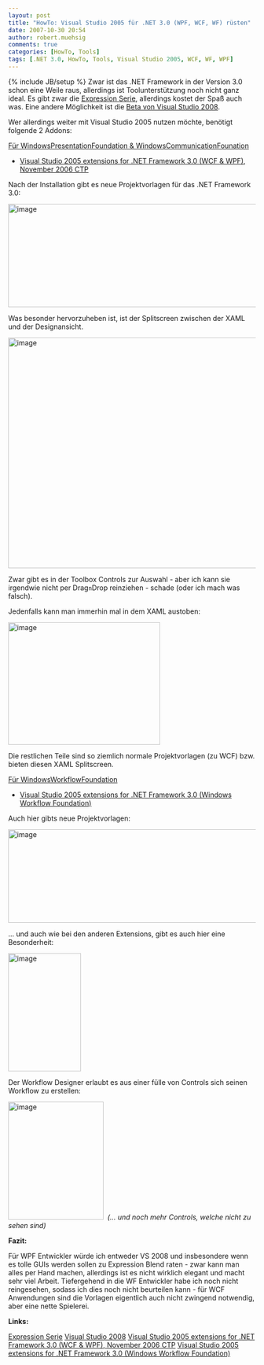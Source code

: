 ```yaml
---
layout: post
title: "HowTo: Visual Studio 2005 für .NET 3.0 (WPF, WCF, WF) rüsten"
date: 2007-10-30 20:54
author: robert.muehsig
comments: true
categories: [HowTo, Tools]
tags: [.NET 3.0, HowTo, Tools, Visual Studio 2005, WCF, WF, WPF]
---
```

{% include JB/setup %}
Zwar ist das .NET Framework in der Version 3.0 schon eine Weile raus, allerdings ist Toolunterstützung noch nicht ganz ideal.
Es gibt zwar die <a href="http://www.microsoft.com/germany/expression/default.aspx">Expression Serie</a>, allerdings kostet der Spaß auch was. Eine andere Möglichkeit ist die <a href="http://msdn2.microsoft.com/en-us/vstudio/aa700831.aspx">Beta von Visual Studio 2008</a>.

Wer allerdings weiter mit Visual Studio 2005 nutzen möchte, benötigt folgende 2 Addons:

<u>Für WindowsPresentationFoundation &amp; WindowsCommunicationFounation</u>
<ul>
	<li><a href="http://www.microsoft.com/downloads/details.aspx?FamilyID=f54f5537-cc86-4bf5-ae44-f5a1e805680d&amp;displaylang=en">Visual Studio 2005 extensions for .NET Framework 3.0 (WCF &amp; WPF), November 2006 CTP</a> </li>
</ul>
Nach der Installation gibt es neue Projektvorlagen für das .NET Framework 3.0:

<a atomicselection="true" href="{{BASE_PATH}}/assets/wp-images/image136.png"><img border="0" width="565" src="{{BASE_PATH}}/assets/wp-images/image-thumb115.png" alt="image" height="210" style="border: 0px" /></a>

Was besonder hervorzuheben ist, ist der Splitscreen zwischen der XAML und der Designansicht. 

<a atomicselection="true" href="{{BASE_PATH}}/assets/wp-images/image137.png"><img border="0" width="559" src="{{BASE_PATH}}/assets/wp-images/image-thumb116.png" alt="image" height="469" style="border: 0px" /></a>

Zwar gibt es in der Toolbox Controls zur Auswahl - aber ich kann sie irgendwie nicht per Drag`n`Drop reinziehen - schade (oder ich mach was falsch).

Jedenfalls kann man immerhin mal in dem XAML austoben:

<a atomicselection="true" href="{{BASE_PATH}}/assets/wp-images/image138.png"><img border="0" width="309" src="{{BASE_PATH}}/assets/wp-images/image-thumb117.png" alt="image" height="249" style="border: 0px" /></a>

Die restlichen Teile sind so ziemlich normale Projektvorlagen (zu WCF) bzw. bieten diesen XAML Splitscreen.

<u>Für WindowsWorkflowFoundation</u>
<ul>
	<li><a href="http://www.microsoft.com/downloads/details.aspx?familyid=5D61409E-1FA3-48CF-8023-E8F38E709BA6&amp;displaylang=en">Visual Studio 2005 extensions for .NET Framework 3.0 (Windows Workflow Foundation)</a></li>
</ul>
Auch hier gibts neue Projektvorlagen:

<a atomicselection="true" href="{{BASE_PATH}}/assets/wp-images/image139.png"><img border="0" width="595" src="{{BASE_PATH}}/assets/wp-images/image-thumb118.png" alt="image" height="190" style="border: 0px" /></a>

... und auch wie bei den anderen Extensions, gibt es auch hier eine Besonderheit:

<a atomicselection="true" href="{{BASE_PATH}}/assets/wp-images/image140.png"><img border="0" width="148" src="{{BASE_PATH}}/assets/wp-images/image-thumb119.png" alt="image" height="240" style="border: 0px" /></a>

Der Workflow Designer erlaubt es aus einer fülle von Controls sich seinen Workflow zu erstellen:

<a atomicselection="true" href="{{BASE_PATH}}/assets/wp-images/image141.png"><img border="0" width="194" src="{{BASE_PATH}}/assets/wp-images/image-thumb120.png" alt="image" height="240" style="border: 0px" /></a> 
<em>(... und noch mehr Controls, welche nicht zu sehen sind)</em>

<strong>Fazit:</strong>

Für WPF Entwickler würde ich entweder VS 2008 und insbesondere wenn es tolle GUIs werden sollen zu Expression Blend raten - zwar kann man alles per Hand machen, allerdings ist es nicht wirklich elegant und macht sehr viel Arbeit.
Tiefergehend in die WF Entwickler habe ich noch nicht reingesehen, sodass ich dies noch nicht beurteilen kann - für WCF Anwendungen sind die Vorlagen eigentlich auch nicht zwingend notwendig, aber eine nette Spielerei.

<strong>Links:</strong>

<a href="http://www.microsoft.com/germany/expression/default.aspx">Expression Serie</a>
<a href="http://msdn2.microsoft.com/en-us/vstudio/aa700831.aspx">Visual Studio 2008</a>
<a href="http://www.microsoft.com/downloads/details.aspx?FamilyID=f54f5537-cc86-4bf5-ae44-f5a1e805680d&amp;displaylang=en">Visual Studio 2005 extensions for .NET Framework 3.0 (WCF &amp; WPF), November 2006 CTP</a>
<a href="http://www.microsoft.com/downloads/details.aspx?familyid=5D61409E-1FA3-48CF-8023-E8F38E709BA6&amp;displaylang=en">Visual Studio 2005 extensions for .NET Framework 3.0 (Windows Workflow Foundation)</a>
